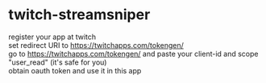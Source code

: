 # twitch-streamsniper

register your app at twitch  
set redirect URI to https://twitchapps.com/tokengen/  
go to https://twitchapps.com/tokengen/ and paste your client-id and scope "user_read" (it's safe for you)  
obtain oauth token and use it in this app